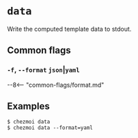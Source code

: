# `data`

Write the computed template data to stdout.

## Common flags

### `-f`, `--format` `json`|`yaml`

--8<-- "common-flags/format.md"

## Examples

```console
$ chezmoi data
$ chezmoi data --format=yaml
```
